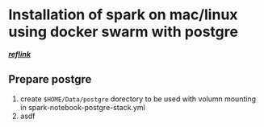 # Installation of spark on mac/linux using docker swarm with postgre

***[reflink](https://programmaticponderings.com/2018/11/19/getting-started-with-pyspark-for-big-data-analytics-using-jupyter-notebooks-and-docker/)***

## Prepare postgre

1. create `$HOME/Data/postgre` dorectory to be used with volumn mounting in spark-notebook-postgre-stack.yml
2. asdf

